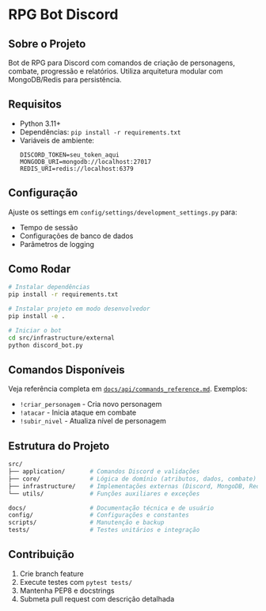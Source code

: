 # RPG Bot Discord

## Sobre o Projeto
Bot de RPG para Discord com comandos de criação de personagens, combate, progressão e relatórios. Utiliza arquitetura modular com MongoDB/Redis para persistência.

## Requisitos
- Python 3.11+
- Dependências: `pip install -r requirements.txt`
- Variáveis de ambiente:
  ```env
  DISCORD_TOKEN=seu_token_aqui
  MONGODB_URI=mongodb://localhost:27017
  REDIS_URI=redis://localhost:6379
  ```

## Configuração
Ajuste os settings em `config/settings/development_settings.py` para:
- Tempo de sessão
- Configurações de banco de dados
- Parâmetros de logging

## Como Rodar
```bash
# Instalar dependências
pip install -r requirements.txt

# Instalar projeto em modo desenvolvedor
pip install -e .

# Iniciar o bot
cd src/infrastructure/external
python discord_bot.py
```

## Comandos Disponíveis
Veja referência completa em [`docs/api/commands_reference.md`](docs/api/commands_reference.md). Exemplos:
- `!criar_personagem` - Cria novo personagem
- `!atacar` - Inicia ataque em combate
- `!subir_nivel` - Atualiza nível de personagem

## Estrutura do Projeto
```bash
src/
├── application/       # Comandos Discord e validações
├── core/              # Lógica de domínio (atributos, dados, combate)
├── infrastructure/    # Implementações externas (Discord, MongoDB, Redis)
└── utils/             # Funções auxiliares e exceções

docs/                  # Documentação técnica e de usuário
config/                # Configurações e constantes
scripts/               # Manutenção e backup
tests/                 # Testes unitários e integração
```

## Contribuição
1. Crie branch feature
2. Execute testes com `pytest tests/`
3. Mantenha PEP8 e docstrings
4. Submeta pull request com descrição detalhada